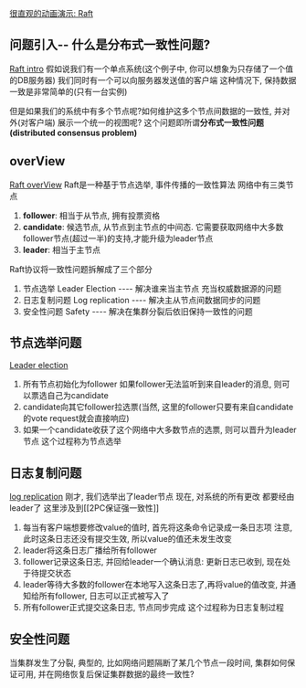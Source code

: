 [很直观的动画演示: Raft ](https://thesecretlivesofdata.com/raft/)
## 问题引入-- 什么是分布式一致性问题?
[Raft intro](https://thesecretlivesofdata.com/raft/#intro)
假如说我们有一个单点系统(这个例子中, 你可以想象为只存储了一个值的DB服务器)
我们同时有一个可以向服务器发送值的客户端
这种情况下, 保持数据一致是非常简单的(只有一台实例)

但是如果我们的系统中有多个节点呢?如何维护这多个节点间数据的一致性, 并对外(对客户端) 展示一个统一的视图呢?
这个问题即所谓**分布式一致性问题(distributed consensus problem)**

## overView
[Raft overView](https://thesecretlivesofdata.com/raft/#overview)
Raft是一种基于节点选举, 事件传播的一致性算法
网络中有三类节点
1. **follower**: 相当于从节点, 拥有投票资格
2. **candidate**: 候选节点, 从节点到主节点的中间态. 它需要获取网络中大多数follower节点(超过一半)的支持,才能升级为leader节点
3. **leader**: 相当于主节点

Raft协议将一致性问题拆解成了三个部分
1. 节点选举 Leader Election ---- 解决谁来当主节点 充当权威数据源的问题
3. 日志复制问题 Log replication  ---- 解决主从节点间数据同步的问题
4. 安全性问题 Safety  ---- 解决在集群分裂后依旧保持一致性的问题


## 节点选举问题
[Leader election](https://thesecretlivesofdata.com/raft/#election)
1. 所有节点初始化为follower  如果follower无法监听到来自leader的消息, 则可以票选自己为candidate
2. candidate向其它follower拉选票(当然, 这里的follower只要有来自candidate的vote request就会直接响应)
3. 如果一个candidate收获了这个网络中大多数节点的选票, 则可以晋升为leader节点
这个过程称为节点选举

## 日志复制问题
[log replication](https://thesecretlivesofdata.com/raft/#replication)
刚才, 我们选举出了leader节点
现在, 对系统的所有更改 都要经由leader了 这里涉及到[[2PC保证强一致性]]
1. 每当有客户端想要修改value的值时, 首先将这条命令记录成一条日志项
注意,此时这条日志还没有提交生效, 所以value的值还未发生改变
2. leader将这条日志广播给所有follower
3. follower记录这条日志, 并回给leader一个确认消息: 更新日志已收到, 现在处于待提交状态
4. leader等待大多数的follower在本地写入这条日志了,再将value的值改变, 并通知给所有follower, 日志可以正式被写入了
5. 所有follower正式提交这条日志, 节点同步完成
这个过程称为日志复制过程

## 安全性问题
当集群发生了分裂, 典型的, 比如网络问题隔断了某几个节点一段时间, 集群如何保证可用, 并在网络恢复后保证集群数据的最终一致性?
